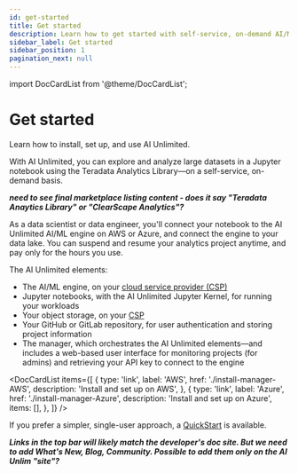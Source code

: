 ```yaml
---
id: get-started
title: Get started
description: Learn how to get started with self-service, on-demand AI/ML engine.
sidebar_label: Get started
sidebar_position: 1
pagination_next: null
---
```


import DocCardList from '@theme/DocCardList';

# Get started

Learn how to install, set up, and use AI Unlimited. 

With AI Unlimited, you can explore and analyze large datasets in a Jupyter notebook using the Teradata Analytics Library&mdash;on a self-service, on-demand basis. 

***need to see final marketplace listing content - does it say "Teradata Anaytics Library" or "ClearScape Analytics"?***

As a data scientist or data engineer, you'll connect your notebook to the AI Unlimited AI/ML engine on AWS or Azure, and connect the engine to your data lake. You can suspend and resume your analytics project anytime, and pay only for the hours you use.

The AI Unlimited elements:
- The AI/ML engine, on your [cloud service provider (CSP)](/docs/glossary.md#glo-csp)
- Jupyter notebooks, with the AI Unlimited Jupyter Kernel, for running your workloads
- Your object storage, on your [CSP](/docs/glossary.md#glo-csp)
- Your GitHub or GitLab repository, for user authentication and storing project information
- The manager, which orchestrates the AI Unlimited elements&mdash;and includes a web-based user interface for monitoring projects (for admins) and retrieving your API key to connect to the engine

<DocCardList items={[
  {
    type: 'link',
    label: 'AWS',
    href: './install-manager-AWS',
    description: 'Install and set up on AWS',
  },
  {
    type: 'link',
    label: 'Azure',
    href: './install-manager-Azure',
    description: 'Install and set up on Azure',
    items: [],
  },
]} />

If you prefer a simpler, single-user approach, a [QuickStart](/docs/advanced/quickstart) is available.

***Links in the top bar will likely match the developer's doc site. But we need to add What's New, Blog, Community. Possible to add them only on the AI Unlim "site"?***







